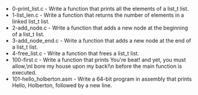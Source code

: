 - 0-print_list.c - Write a function that prints all the elements of a list_t list.
- 1-list_len.c - Write a function that returns the number of elements in a linked list_t list.
- 2-add_node.c - Write a function that adds a new node at the beginning of a list_t list.
- 3-add_node_end.c - Write a function that adds a new node at the end of a list_t list.
- 4-free_list.c - Write a function that frees a list_t list.
- 100-first.c - Write a function that prints You're beat! and yet, you must allow,\nI bore my house upon my back!\n before the main function is executed.
- 101-hello_holberton.asm - Write a 64-bit program in assembly that prints Hello, Holberton, followed by a new line.
